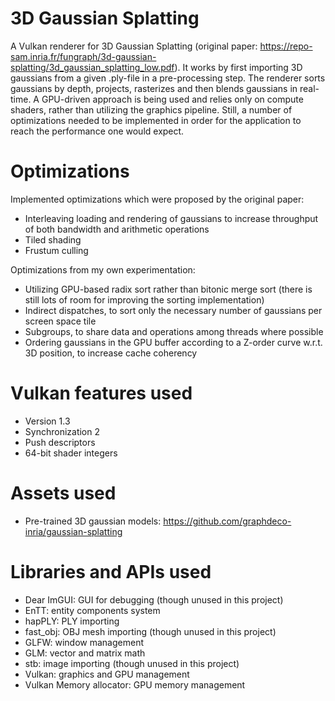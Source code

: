# 3D Gaussian Splatting
A Vulkan renderer for 3D Gaussian Splatting (original paper: https://repo-sam.inria.fr/fungraph/3d-gaussian-splatting/3d_gaussian_splatting_low.pdf). It works by first importing 3D gaussians from a given .ply-file in a pre-processing step. The renderer sorts gaussians by depth, projects, rasterizes and then blends gaussians in real-time. A GPU-driven approach is being used and relies only on compute shaders, rather than utilizing the graphics pipeline. Still, a number of optimizations needed to be implemented in order for the application to reach the performance one would expect.

# Optimizations
Implemented optimizations which were proposed by the original paper:
* Interleaving loading and rendering of gaussians to increase throughput of both bandwidth and arithmetic operations
* Tiled shading
* Frustum culling

Optimizations from my own experimentation:
* Utilizing GPU-based radix sort rather than bitonic merge sort (there is still lots of room for improving the sorting implementation)
* Indirect dispatches, to sort only the necessary number of gaussians per screen space tile
* Subgroups, to share data and operations among threads where possible
* Ordering gaussians in the GPU buffer according to a Z-order curve w.r.t. 3D position, to increase cache coherency

# Vulkan features used
* Version 1.3
* Synchronization 2
* Push descriptors
* 64-bit shader integers

# Assets used
* Pre-trained 3D gaussian models: https://github.com/graphdeco-inria/gaussian-splatting

# Libraries and APIs used
* Dear ImGUI: GUI for debugging (though unused in this project)
* EnTT: entity components system
* hapPLY: PLY importing
* fast_obj: OBJ mesh importing (though unused in this project)
* GLFW: window management
* GLM: vector and matrix math
* stb: image importing (though unused in this project)
* Vulkan: graphics and GPU management
* Vulkan Memory allocator: GPU memory management
